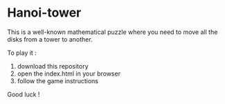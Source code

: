 # Hanoi-tower

This is a well-known mathematical puzzle where you need to move all the disks from a tower to another.

To play it : 

1. download this repository
2. open the index.html in your browser
3. follow the game instructions


Good luck ! 